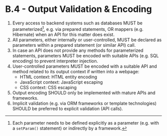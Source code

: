 # B.4 - Output Validation & Encoding

1. Every access to backend systems such as databases MUST be parameterized[^1], e.g. via prepared statements, OR mappers (e.g. Hibernate) when an API for this matter does exist.
2. All parameters, either internally or user-controlled, MUST be declared as parameters within a prepared statement (or similar API) call.
3. In case an API does not provide any methods for parameterized statements, parameters MUST be encoded with suitable APIs (e.g. SQL encoding) to prevent interpreter injection.
4. User-controlled parameters MUST be encoded with a suitable API and method related to its output context if written into a webpage:
    - HTML context: HTML entity encoding
    - JavaScript context: JavaScript escaping
    - CSS context: CSS escaping
5. Output encoding SHOULD only be implemented with mature APIs and frameworks.
6. Implicit validation (e.g. via ORM frameworks or template technologies) SHOULD be preferred to explicit validation (API calls).

[^1]: Each parameter needs to be defined explicitly as a parameter (e.g. with a `setParam()` statement) or indirectly by a framework.
